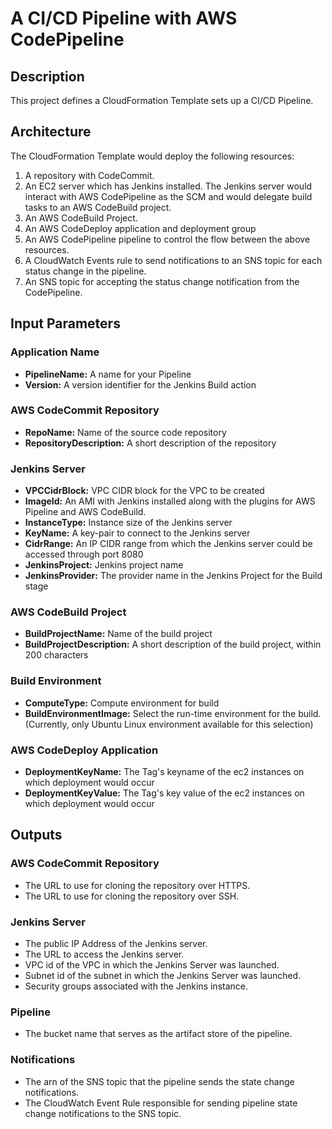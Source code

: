 # A CI/CD Pipeline with AWS CodePipeline

## Description
This project defines a CloudFormation Template sets up a CI/CD Pipeline.

## Architecture
The CloudFormation Template would deploy the following resources:  
1. A repository with CodeCommit.
1. An EC2 server which has Jenkins installed. The Jenkins server would interact with AWS CodePipeline as the SCM and would delegate build tasks to an AWS CodeBuild project.
1. An AWS CodeBuild Project.
1. An AWS CodeDeploy application and deployment group
1. An AWS CodePipeline pipeline to control the flow between the above resources.
1. A CloudWatch Events rule to send notifications to an SNS topic for each status change in the pipeline.
1. An SNS topic for accepting the status change notification from the CodePipeline.

## Input Parameters

### Application Name
- **PipelineName:** A name for your Pipeline 
- **Version:** A version identifier for the Jenkins Build action

### AWS CodeCommit Repository
- **RepoName:** Name of the source code repository
- **RepositoryDescription:** A short description of the repository

### Jenkins Server
- **VPCCidrBlock:** VPC CIDR block for the VPC to be created
- **ImageId:** An AMI with Jenkins installed along with the plugins for AWS Pipeline and AWS CodeBuild.
- **InstanceType:** Instance size of the Jenkins server
- **KeyName:** A key-pair to connect to the Jenkins server
- **CidrRange:** An IP CIDR range from which the Jenkins server could be accessed through port 8080
- **JenkinsProject:** Jenkins project name
- **JenkinsProvider:** The provider name in the Jenkins Project for the Build stage

### AWS CodeBuild Project
- **BuildProjectName:** Name of the build project
- **BuildProjectDescription:** A short description of the build project, within 200 characters

### Build Environment
- **ComputeType:** Compute environment for build
- **BuildEnvironmentImage:** Select the run-time environment for the build. (Currently, only Ubuntu Linux environment available for this selection)

### AWS CodeDeploy Application
- **DeploymentKeyName:** The Tag's keyname of the ec2 instances on which deployment would occur
- **DeploymentKeyValue:** The Tag's key value of the ec2 instances on which deployment would occur

## Outputs

### AWS CodeCommit Repository
- The URL to use for cloning the repository over HTTPS.  
- The URL to use for cloning the repository over SSH.  
  
### Jenkins Server
- The public IP Address of the Jenkins server.  
- The URL to access the Jenkins server.  
- VPC id of the VPC in which the Jenkins Server was launched.
- Subnet id of the subnet in which the Jenkins Server was launched.
- Security groups associated with the Jenkins instance.

### Pipeline
- The bucket name that serves as the artifact store of the pipeline.
  
### Notifications
- The arn of the SNS topic that the pipeline sends the state change notifications.
- The CloudWatch Event Rule responsible for sending pipeline state change notifications to the SNS topic.